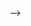 <!-- --- -->
<!-- layout: page -->
<!-- permalink: /publications/ -->
<!-- title: publications -->
<!-- description: publications by categories in reversed chronological order. generated by jekyll-scholar. -->
<!-- years:  -->
<!-- nav: true -->
<!-- nav_order: 1 -->
<!-- --- -->
<!-- <!-- _pages/publications.md --> -->
<!-- <div class="publications"> -->
<!---->
<!-- {%- for y in page.years %} -->
<!--   <h2 class="year">{{y}}</h2> -->
<!--   {% bibliography -f papers -q @*[year={{y}}]* %} -->
<!-- {% endfor %} -->
<!---->
<!-- </div> -->
